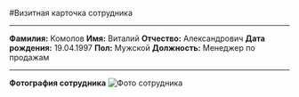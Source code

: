 #Визитная карточка сотрудника
___
**Фамилия:** Комолов
**Имя:** Виталий
**Отчество:** Александрович
**Дата рождения:** 19.04.1997
**Пол:** Мужской
**Должность:** Менеджер по продажам
___
**Фотография сотрудника**
![Фото сотрудника](http://potashnikov.com/gallary/d/40789-1/Dmitriy-Ismagulov.jpg)